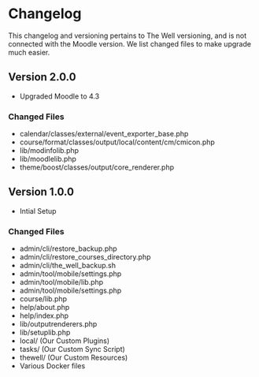 # Changelog

This changelog and versioning pertains to The Well versioning, and is not connected with the Moodle version.  We list changed files to make upgrade much easier.

## Version 2.0.0

- Upgraded Moodle to 4.3

### Changed Files

- calendar/classes/external/event_exporter_base.php
- course/format/classes/output/local/content/cm/cmicon.php
- lib/modinfolib.php
- lib/moodlelib.php
- theme/boost/classes/output/core_renderer.php

## Version 1.0.0

- Intial Setup

### Changed Files

- admin/cli/restore_backup.php
- admin/cli/restore_courses_directory.php
- admin/cli/the_well_backup.sh
- admin/tool/mobile/settings.php
- admin/tool/mobile/lib.php
- admin/tool/mobile/settings.php
- course/lib.php
- help/about.php
- help/index.php
- lib/outputrenderers.php
- lib/setuplib.php
- local/ (Our Custom Plugins)
- tasks/ (Our Custom Sync Script)
- thewell/ (Our Custom Resources)
- Various Docker files
